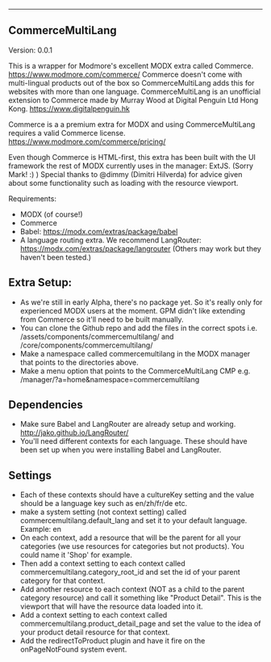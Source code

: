 ---------------------------------------
CommerceMultiLang
---------------------------------------
Version: 0.0.1


This is a wrapper for Modmore's excellent MODX extra called Commerce. https://www.modmore.com/commerce/
Commerce doesn't come with multi-lingual products out of the box so CommerceMultiLang adds this for websites with more than one language.
CommerceMultiLang is an unofficial extension to Commerce made by Murray Wood at Digital Penguin Ltd Hong Kong. https://www.digitalpenguin.hk

Commerce is a a premium extra for MODX and using CommerceMultiLang requires a valid Commerce license.
https://www.modmore.com/commerce/pricing/

Even though Commerce is HTML-first, this extra has been built with the UI framework the rest of MODX currently uses in the manager: ExtJS. (Sorry Mark! :) )
Special thanks to @dimmy (Dimitri Hilverda) for advice given about some functionality such as loading with the resource viewport.

Requirements:
- MODX (of course!)
- Commerce
- Babel: https://modx.com/extras/package/babel
- A language routing extra. We recommend LangRouter: https://modx.com/extras/package/langrouter (Others may work but they haven't been tested.)

Extra Setup:
-------
- As we're still in early Alpha, there's no package yet. So it's really only for experienced MODX users at the moment. GPM didn't like extending from Commerce so it'll need to be built manually.
- You can clone the Github repo and add the files in the correct spots i.e. /assets/components/commercemultilang/ and /core/components/commercemultilang/
- Make a namespace called commercemultilang in the MODX manager that points to the directories above.
- Make a menu option that points to the CommerceMultiLang CMP e.g. /manager/?a=home&namespace=commercemultilang

Dependencies
--------------
- Make sure Babel and LangRouter are already setup and working. http://jako.github.io/LangRouter/
- You'll need different contexts for each language. These should have been set up when you were installing Babel and LangRouter.

Settings
---------------
- Each of these contexts should have a cultureKey setting and the value should be a language key such as en/zh/fr/de etc.
- make a system setting (not context setting) called commercemultilang.default_lang and set it to your default language. Example: en
- On each context, add a resource that will be the parent for all your categories (we use resources for categories but not products). You could name it 'Shop' for example.
- Then add a context setting to each context called commercemultilang.category_root_id and set the id of your parent category for that context.
- Add another resource to each context (NOT as a child to the parent category resource) and call it something like "Product Detail". This is the viewport that will have the resource data loaded into it.
- Add a context setting to each context called commercemultilang.product_detail_page and set the value to the idea of your product detail resource for that context.
- Add the redirectToProduct plugin and have it fire on the onPageNotFound system event.
